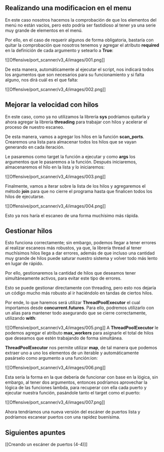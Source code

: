 ## Realizando una modificacion en el menu

En este caso nosotros hacemos la comprobación de que los elementos del menú no están vacíos, pero esto podría ser fastidioso al tener ya una serie muy grande de elementos en el menú.

Por ello, en el caso de requerir algunos de forma obligatoria, bastaría con quitar la comprobación que nosotros tenemos y agregar el atributo **required** en la definición de cada argumento y setearlo a **True**:

![[Offensive/port_scanner/v3_4/images/001.png]]

De esta manera, automáticamente al ejecutar el script, nos indicará todos los argumentos que son necesarios para su funcionamiento y si falta alguno, nos dirá cuál es el que falta:

![[Offensive/port_scanner/v3_4/images/002.png]]

## Mejorar la velocidad con hilos

En este caso, como ya no utilizamos la librería **sys** podríamos quitarla y ahora agregar la librería **threading** para trabajar con hilos y acelerar el proceso de nuestro escaneo. 

De esta manera, vamos a agregar los hilos en la función **scan_ports**. Crearemos una lista para almacenar todos los hilos que se vayan generando en cada iteración. 

Le pasaremos como target la función a ejecutar y como **args** los argumentos que le pasaremos a la función. Después iniciaremos, almacenaremos el hilo en la lista y lo iniciaremos:

![[Offensive/port_scanner/v3_4/images/003.png]]

Finalmente, vamos a iterar sobre la lista de los hilos y agregaremos el método **join** para que no cierre el programa hasta que finalicen todos los hilos de ejecutarse.

![[Offensive/port_scanner/v3_4/images/004.png]]

Esto ya nos haría el escaneo de una forma muchísimo más rápida.

## Gestionar hilos

Esto funciona correctamente; sin embargo, podemos llegar a tener errores al realizar escaneos más robustos, ya que, la librería thread al tener muchísimos hilos llega a dar errores, además de que incluso una cantidad muy grande de hilos puede saturar nuestro sistema y volver todo más lento en lugar de rápido. 

Por ello, gestionaremos la cantidad de hilos que deseamos tener simultáneamente activos, para evitar este tipo de errores. 

Esto se puede gestionar directamente con threading, pero esto nos dejaría un código mucho más robusto al ir haciéndolo en tandas de ciertos hilos. 

Por ende, lo que haremos será utilizar **ThreadPoolExecutor** el cual importamos desde **concurrent.futures**. Para ello, podremos utilizarlo con un alias para mantener todo asegurando que se cierre correctamente, utilizando **with**:

![[Offensive/port_scanner/v3_4/images/005.png]]
A **ThreadPoolExecutor** le podemos agregar el atributo **max_workers** para asignarle el total de hilos que deseamos que estén trabajando de forma simultánea. 

**ThreadPoolExecutor** nos permite utilizar **map**, de tal manera que podemos extraer uno a uno los elementos de un iterable y automáticamente pasárselo como argumento a una función:ion:

![[Offensive/port_scanner/v3_4/images/006.png]]

Esta sería la forma en la que debería de funcionar con base en la lógica, sin embargo, al tener dos argumentos, entonces podríamos aprovechar la lógica de las funciones lambda, para recuperar con ella cada puerto y ejecutar nuestra función, pasándole tanto el target como el puerto:

![[Offensive/port_scanner/v3_4/images/007.png]]

Ahora tendríamos una nueva versión del escáner de puertos lista y podríamos escanear puertos con una rapidez buenísima.

## Siguientes apuntes

[[Creando un escáner de puertos (4-4)]]

